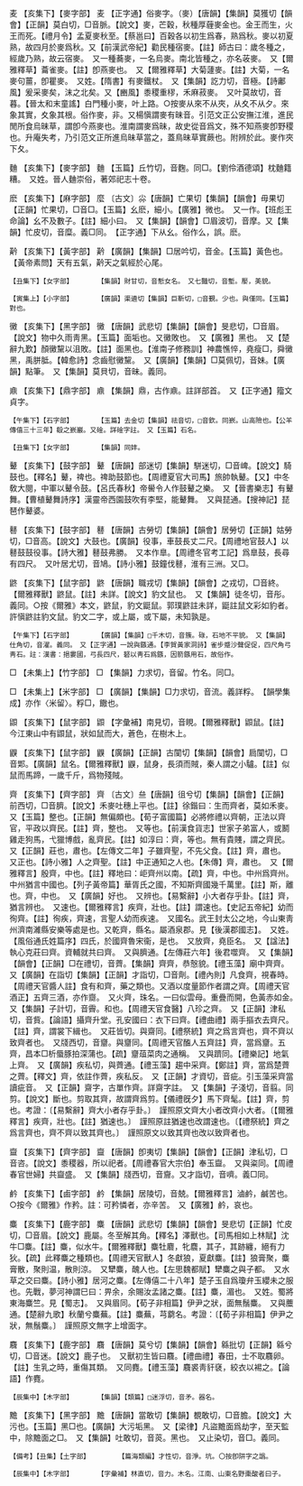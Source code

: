 <!-- { "loadSidebar": true } -->
麦	【亥集下】【麥字部】	麦	【正字通】俗麥字。（麥）【唐韻】【集韻】莫獲切【韻會】【正韻】莫白切，□音脈。【說文】麥，芒穀，秋種厚薶麥金也。金王而生，火王而死。【禮月令】孟夏麥秋至。【蔡邕曰】百穀各以初生爲春，熟爲秋。麥以初夏熟，故四月於麥爲秋。又【前漢武帝紀】勸民種宿麥。【註】師古曰：歲冬種之，經歲乃熟，故云宿麥。　又一種蕎麥，一名烏麥。南北皆種之，亦名荍麥。　又【爾雅釋草】蘥雀麥。【註】卽燕麥也。　又【爾雅釋草】大菊蘧麥。【註】大菊，一名麥句薑，卽瞿麥。　又姓。【隋書】有麥鐵杖。　又【集韻】訖力切，音極。【詩鄘風】爰采麥矣，沫之北矣。又【豳風】黍稷重穋，禾麻菽麥。　又叶莫故切，音暮。【晉太和末童謠】白門種小麥，叶上路。○按麥从來不从夾，从夊不从夕。來象其實，夊象其根。俗作麥，非。又楊愼謂麥有昧音。引范文正公安撫江淮，進民閒所食烏昧草，謂卽今燕麥也。淮南謂麥爲昧，故史從音爲文，殊不知燕麥卽野稷也。升庵失考，乃引范文正所進烏昧草當之，蓋鳥昧草實蕨也。附辨於此。麥作夾下夂。

麯	【亥集下】【麥字部】	麯	【玉篇】丘竹切，音麴。同□。【劉伶酒德頌】枕麯籍糟。　又姓。晉人麯崇俗，著郊祀志十卷。

麽	【亥集下】【麻字部】	麼	〔古文〕尛【唐韻】亡果切【集韻】【韻會】毋果切【正韻】忙果切，□音□。【玉篇】幺麽，細小。【廣雅】微也。　又一作。【班彪王命論】幺不及數子。【註】細小曰。　又【集韻】【韻會】□眉波切，音摩。又【集韻】忙皮切，音糜。義□同。　【正字通】下从幺。俗作么，誤。麽。

黅	【亥集下】【黃字部】	黅	【廣韻】【集韻】□居吟切，音金。【玉篇】黃色也。【黃帝素問】天有五氣，黅天之氣經於心尾。

	【丑集下】【女字部】		【集韻】財甘切，音慙女名。　又七豔切，音塹。嬮，美貌。

	【寅集上】【小字部】		【廣韻】渠遴切【集韻】巨靳切，□音覲。少也。與僅同。【玉篇】對也。

黴	【亥集下】【黑字部】	黴	【唐韻】武悲切【集韻】【韻會】旻悲切，□音眉。【說文】物中久雨靑黑。【玉篇】面垢也。又黴敗也。　又【廣雅】黑也。　又【楚辭九歎】顏黴黧以沮敗。【註】面黑也。【淮南子修務訓】神農憔悴，堯瘦□，舜黴黑，禹胼胝。【韓愈詩】念齒慰黴黧。　又【廣韻】【集韻】□莫佩切，音妹。【廣韻】點筆。　又【集韻】莫貝切，音昧。義同。

鼑	【亥集下】【鼎字部】	鼑	【集韻】鼎，古作鼑。註詳部首。　又【正字通】籀文貞字。

	【午集下】【石字部】		【玉篇】去金切【集韻】祛音切，□音欽。同嶔。山高險也。【公羊傳僖三十三年】殽之嶔巖。又碒。詳碒字註。　又【玉篇】石名。

	【丑集下】【女字部】		【集韻】同妦。

鼙	【亥集下】【鼓字部】	鼙	【唐韻】部迷切【集韻】駢迷切，□音崥。【說文】騎鼓也。【釋名】鼙，禆也。禆助鼓節也。【周禮夏官大司馬】旅帥執鼙。【又】中冬敎大閱，中軍以鼙令鼓。【呂氏春秋】帝嚳令人作鼓鼙之樂。　又【晉書樂志】有鼙舞。【曹植鼙舞詩序】漢靈帝西園鼓吹有李堅，能鼙舞。　又與琵通。【搜神記】琵琶作鼙婆。

鼛	【亥集下】【鼓字部】	鼛	【唐韻】古勞切【集韻】【韻會】居勞切【正韻】姑勞切，□音高。【說文】大鼓也。【廣韻】役事，車鼓長丈二尺。【周禮地官鼓人】以鼛鼓鼓役事。【詩大雅】鼛鼓弗勝。　又本作臯。【周禮冬官考工記】爲臯鼓，長尋有四尺。　又叶居尤切，音鳩。【詩小雅】鼓鐘伐鼛，淮有三洲。又□。

鼨	【亥集下】【鼠字部】	鼨	【唐韻】職戎切【集韻】【韻會】之戎切，□音終。【爾雅釋獸】鼨鼠。【註】未詳。【說文】豹文鼠也。　又【集韻】徒冬切，音彤。義同。○按《爾雅》本文，鼨鼠，豹文鼮鼠。郭璞鼨註未詳，鼮註鼠文彩如豹者。許愼鼨註豹文鼠。豹文二字，或上屬，或下屬，未知孰是。

	【午集下】【石字部】		【廣韻】【集韻】□千木切，音簇。碌，石地不平貌。　又【集韻】仕角切，音濯。義同。　又【正字通】一說與鏃通。【李賀黃家洞詩】雀步蹙沙聲促促，四尺角弓靑石。註：漢書：挹婁國，弓長四尺，砮以靑石爲鏃，因箭鏃用石，故俗作。

□	【未集上】【竹字部】	□	【集韻】力求切，音留。竹名。同□。

□	【未集上】【米字部】	□	【廣韻】【集韻】□力求切，音流。義詳粰。　【韻學集成】亦作〈米留〉。粰□，饊也。

鼰	【亥集下】【鼠字部】	鼰	【字彙補】南見切，音睍。【爾雅釋獸】鼰鼠。【註】今江東山中有鼰鼠，狀如鼠而大，蒼色，在樹木上。

鼳	【亥集下】【鼠字部】	鼳	【廣韻】【正韻】古闃切【集韻】【韻會】扃闃切，□音郹。【廣韻】鼠名。【爾雅釋獸】鼳，鼠身，長須而賊，秦人謂之小驢。【註】似鼠而馬蹄，一歲千斤，爲物殘賊。

齊	【亥集下】【齊字部】	齊	〔古文〕亝【唐韻】徂兮切【集韻】【韻會】【正韻】前西切，□音臍。【說文】禾麥吐穗上平也。【註】徐鍇曰：生而齊者，莫如禾麥。　又【玉篇】整也。【正韻】無偏頗也。【荀子富國篇】必將修禮以齊朝，正法以齊官，平政以齊民。【註】齊，整也。　又等也。【前漢食貨志】世家子弟富人，或鬭雞走狗馬，弋獵博戲，亂齊民。【註】如淳曰：齊，等也。無有貴賤，謂之齊民。　又【正韻】莊也，肅也。【左傳文二年】子雖齊聖，不先父食。【註】齊，肅也。　又正也。【詩小雅】人之齊聖。【註】中正通知之人也。【朱傳】齊，肅也。　又【爾雅釋言】殷齊，中也。【註】釋地曰：岠齊州以南。【疏】齊，中也。中州爲齊州。中州猶言中國也。【列子黃帝篇】華胥氏之國，不知斯齊國幾千萬里。【註】斯，離也。齊，中也。　又【廣韻】好也。　又辨也。【易繫辭】小大者存乎卦。【註】齊，猶言辨也。　又速也。【爾雅釋言】疾齊，壯也。【註】謂速也。【史記五帝紀】幼而徇齊。【註】徇疾，齊速，言聖人幼而疾速。　又國名。武王封太公之地，今山東靑州濟南濰縣安樂等處是也。又乾齊，縣名。屬酒泉郡。見【後漢郡國志】。　又姓。【風俗通氏姓篇序】四氏，於國齊魯宋衞，是也。　又放齊，堯臣名。　又【諡法】執心克莊曰齊。資輔就共曰齊。　又與臍通。【左傳莊六年】後君噬齊。　又【集韻】【韻會】【正韻】□在禮切，音薺。【集韻】齊齊，恭慤貌。【禮玉藻】廟中齊齊。　又【廣韻】在詣切【集韻】【正韻】才詣切，□音劑。【禮內則】凡食齊，視春時。【周禮天官醬人註】食有和齊，藥之類也。又酒以度量節作者謂之齊。【周禮天官酒正】五齊三酒，亦作齌。　又火齊，珠名。一曰似雲母。重疊而開，色黃赤如金。　又【集韻】子計切，音霽。和也。【周禮天官食醫】八珍之齊。　又【正韻】津私切，音貲。【論語】攝齊升堂。孔安國曰：衣下曰齊。【禮曲禮】兩手摳衣去齊尺。【註】齊，謂裳下緝也。　又莊皆切。與齋同。【禮祭統】齊之爲言齊也，齊不齊以致齊者也。　又牋西切，音齏。與齏同。【周禮天官醢人五齊註】齊，當爲齏。五齊，昌本□析蜃豚拍深蒲也。【疏】齏葅菜肉之通稱。　又與躋同。【禮樂記】地氣上齊。　又【廣韻】疾私切，與薺通。【禮玉藻】趨中采齊。【鄭註】齊，當爲楚薺之薺。【釋文】齊，依註作薺，疾私反。　又【正韻】才資切，音疵。引玉藻采齊當讀疵音。　又【正韻】齋字，古單作齊。詳齋字註。　又【集韻】子淺切，音翦。同剪。【說文】斷也。剪取其齊，故謂齊爲剪。【儀禮旣夕】馬下齊髦。【註】齊，剪也。考證：〔【易繫辭】齊大小者存乎卦。〕　謹照原文齊大小者改齊小大者。〔【爾雅釋言】疾齊，壯也。【註】猶速也。〕　謹照原註猶速也改謂速也。〔【禮祭統】齊之爲言齊也，齊不齊以致其齊也。〕　謹照原文以致其齊也改以致齊者也。 

齍	【亥集下】【齊字部】	齍	【唐韻】卽夷切【集韻】【韻會】【正韻】津私切，□音咨。【說文】黍稷器，所以祀者。【周禮春官大宗伯】奉玉齍。　又與粢同。【周禮春官世婦】共齍盛。　又【集韻】牋西切，音齎。又才詣切，音嚌。義□同。

鹶	【亥集下】【鹵字部】	鹶	【集韻】居陵切，音兢。【爾雅釋言】滷鹶，鹹苦也。○按今《爾雅》作矜。註：可矜憐者，亦辛苦。　又【廣雅】鹶，哀也。

麋	【亥集下】【鹿字部】	麋	【唐韻】武悲切【集韻】【韻會】旻悲切【正韻】忙皮切，□音眉。【說文】鹿屬。冬至解其角。【釋名】澤獸也。【司馬相如上林賦】沈牛□麋。【註】麋，似水牛。【爾雅釋獸】麋牡麔，牝麎，其子，其跡纏，絕有力狄。【疏】此釋麋之種類也。【周禮天官獸人】冬獻狼，夏獻麋。【註】狼膏聚，麋膏散，聚則温，散則涼。　又犫麋，醜人也。【左思魏都賦】犫麋之與子都。　又水草之交曰麋。【詩小雅】居河之麋。【左傳僖二十八年】楚子玉自爲瓊弁玉纓未之服也。先戰，夢河神謂巳曰：畀余，余賜汝孟諸之麋。【註】麋，湄也。　又姓。蜀將東海麋竺。見【蜀志】。　又與眉同。【荀子非相篇】伊尹之狀，面無鬚麋。　又與蘪通。【楚辭九歌】秋蘭兮麋蕪。【註】麋蕪，芎藭名。考證：〔【荀子非相篇】伊尹之狀，無鬚麋。〕　謹照原文無字上增面字。 

麛	【亥集下】【鹿字部】	麛	【唐韻】莫兮切【集韻】【韻會】緜批切【正韻】緜兮切，□音迷。【說文】鹿子也。　又獸初生皆曰麛。【禮曲禮】春田，士不取麛卵。【註】生乳之時，重傷其類。　又同麑。【禮玉藻】麛裘靑豻褎，絞衣以裼之。【論語】作麑。

	【辰集中】【木字部】		【集韻】【類篇】□迷浮切，音矛。器名。

黵	【亥集下】【黑字部】	黵	【唐韻】當敢切【集韻】覩敢切，□音膽。【說文】大污也。【玉篇】黑□也。【廣韻】大污垢黑。　又【梁律】凡盜黵面爲劫字，至天監中，除黵面之□。　又【集韻】吐敢切，音菼。黑也。　又止染切，音□。義同。

	【備考】【丑集】【土字部】		【篇海類編】才性切，音淨。坑。〇按卽阱字之譌。

	【辰集中】【木字部】		【字彙補】林直切，音力。木名。江南、山東名野棗酸者曰子。

